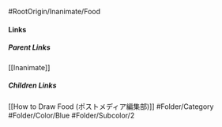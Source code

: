 #RootOrigin/Inanimate/Food
#### Links
##### Parent Links
[[Inanimate]]
##### Children Links
[[How to Draw Food (ポストメディア編集部)]]
#Folder/Category
#Folder/Color/Blue
#Folder/Subcolor/2

